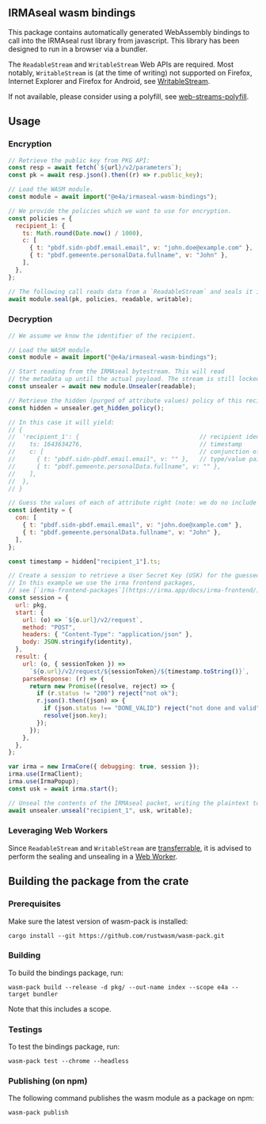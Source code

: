 ## IRMAseal wasm bindings

This package contains automatically generated WebAssembly bindings to call into
the IRMAseal rust library from javascript. This library has been designed to
run in a browser via a bundler.

The `ReadableStream` and `WritableStream` Web APIs are required. Most notably,
`WritableStream` is (at the time of writing) not supported on Firefox, Internet
Explorer and Firefox for Android, see
[WritableStream](https://developer.mozilla.org/en-US/docs/Web/API/WritableStream).

If not available, please consider using a polyfill, see
[web-streams-polyfill](https://www.npmjs.com/package/web-streams-polyfill).

## Usage


### Encryption

```javascript
// Retrieve the public key from PKG API:
const resp = await fetch(`${url}/v2/parameters`);
const pk = await resp.json().then((r) => r.public_key);

// Load the WASM module.
const module = await import("@e4a/irmaseal-wasm-bindings");

// We provide the policies which we want to use for encryption.
const policies = {
  recipient_1: {
    ts: Math.round(Date.now() / 1000),
    c: [
      { t: "pbdf.sidn-pbdf.email.email", v: "john.doe@example.com" },
      { t: "pbdf.gemeente.personalData.fullname", v: "John" },
    ],
  },
};

// The following call reads data from a `ReadableStream` and seals it into `WritableStream`.
await module.seal(pk, policies, readable, writable);
```

### Decryption

```javascript
// We assume we know the identifier of the recipient.

// Load the WASM module.
const module = await import("@e4a/irmaseal-wasm-bindings");

// Start reading from the IRMAseal bytestream. This will read
// the metadata up until the actual payload. The stream is still locked.
const unsealer = await new module.Unsealer(readable);

// Retrieve the hidden (purged of attribute values) policy of this recipient.
const hidden = unsealer.get_hidden_policy();

// In this case it will yield:
// {
//  'recipient_1': {                                  // recipient identifier
//    ts: 1643634276,                                 // timestamp
//    c: [                                            // conjunction of attributes
//      { t: "pbdf.sidn-pbdf.email.email", v: "" },   // type/value pairs
//      { t: "pbdf.gemeente.personalData.fullname", v: "" },
//    ],
//  },
// }

// Guess the values of each of attribute right (note: we do no include the timestamp here).
const identity = {
  con: [
    { t: "pbdf.sidn-pbdf.email.email", v: "john.doe@xample.com" },
    { t: "pbdf.gemeente.personalData.fullname", v: "John" },
  ],
};

const timestamp = hidden["recipient_1"].ts;

// Create a session to retrieve a User Secret Key (USK) for the guessed identity.
// In this example we use the irma frontend packages,
// see [`irma-frontend-packages`](https://irma.app/docs/irma-frontend/).
const session = {
  url: pkg,
  start: {
    url: (o) => `${o.url}/v2/request`,
    method: "POST",
    headers: { "Content-Type": "application/json" },
    body: JSON.stringify(identity),
  },
  result: {
    url: (o, { sessionToken }) =>
      `${o.url}/v2/request/${sessionToken}/${timestamp.toString()}`,
    parseResponse: (r) => {
      return new Promise((resolve, reject) => {
        if (r.status != "200") reject("not ok");
        r.json().then((json) => {
          if (json.status !== "DONE_VALID") reject("not done and valid");
          resolve(json.key);
        });
      });
    },
  },
};

var irma = new IrmaCore({ debugging: true, session });
irma.use(IrmaClient);
irma.use(IrmaPopup);
const usk = await irma.start();

// Unseal the contents of the IRMAseal packet, writing the plaintext to a `WritableStream`.
await unsealer.unseal("recipient_1", usk, writable);
```

### Leveraging Web Workers

Since `ReadableStream` and `WritableStream` are
[transferrable](https://developer.mozilla.org/en-US/docs/Glossary/Transferable_objects),
it is advised to perform the sealing and unsealing in a [Web
Worker](https://developer.mozilla.org/en-US/docs/Web/API/Worker).

## Building the package from the crate

### Prerequisites

Make sure the latest version of wasm-pack is installed:

```
cargo install --git https://github.com/rustwasm/wasm-pack.git
```

### Building

To build the bindings package, run:

```
wasm-pack build --release -d pkg/ --out-name index --scope e4a --target bundler
```

Note that this includes a scope.

### Testings

To test the bindings package, run:

```
wasm-pack test --chrome --headless
```

### Publishing (on npm)

The following command publishes the wasm module as a package on npm:

```
wasm-pack publish
```
